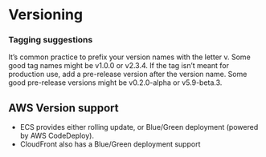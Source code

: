 # Versioning

### Tagging suggestions

It’s common practice to prefix your version names with the letter v. Some good tag names might be v1.0.0 or v2.3.4. If the tag isn’t meant for production use, add a pre-release version after the version name. Some good pre-release versions might be v0.2.0-alpha or v5.9-beta.3.

## AWS Version support

- ECS provides either rolling update, or Blue/Green deployment (powered by AWS CodeDeploy).
- CloudFront also has a Blue/Green deployment support
